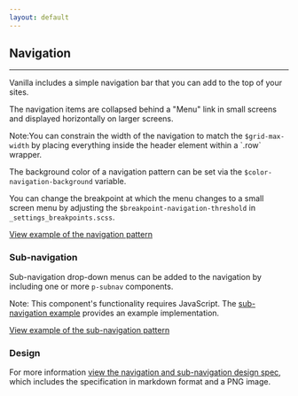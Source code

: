 ```yaml
---
layout: default
---
```


## Navigation

<hr>

Vanilla includes a simple navigation bar that you can add to the top of your
sites.

The navigation items are collapsed behind a "Menu" link in small screens and
displayed horizontally on larger screens.

<div class="p-notification--information">
  <p class="p-notification__response">
    <span class="p-notification__status">Note:</span>You can constrain the width of the navigation to match the <code>$grid-max-width</code> by placing everything inside the header element within a `.row` wrapper.
  </p>
</div>

The background color of a navigation pattern can be set via the
`$color-navigation-background` variable.

You can change the breakpoint at which the menu changes to a small screen menu
by adjusting the `$breakpoint-navigation-threshold` in `_settings_breakpoints.scss`.

<a href="/examples/patterns/navigation/default/"
    class="js-example">
View example of the navigation pattern
</a>

### Sub-navigation

Sub-navigation drop-down menus can be added to the navigation by including one
or more `p-subnav` components.

<div class="p-notification--information">
  <p class="p-notification__response">
    <span class="p-notification__status">Note:</span> This component's functionality requires JavaScript. The <a href="https://github.com/canonical-web-and-design/vanilla-framework/blob/develop/examples/patterns/navigation/subnav.html">sub-navigation example</a> provides an example implementation.
  </p>
</div>

<a href="/examples/patterns/navigation/subnav"
    class="js-example">
View example of the sub-navigation pattern
</a>

### Design

For more information [view the navigation and sub-navigation design spec](https://github.com/ubuntudesign/vanilla-design/tree/master/Navigation), which includes the specification in markdown format and a PNG image.
